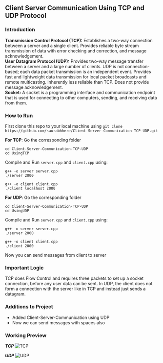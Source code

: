 ## Client Server Communication Using TCP and UDP Protocol

### Introduction
**Transmission Control Protocol (TCP):** Establishes a two-way connection between a server and a single client. Provides reliable byte stream transmission of data with error checking and correction, and message acknowledgement. <br>
**User Datagram Protocol (UDP):** Provides two-way message transfer between a server and a large number of clients. UDP is not connection-based; each data packet transmission is an independent event. Provides fast and lightweight data transmission for local packet broadcasts and remote multicasting. Inherently less reliable than TCP. Does not provide message acknowledgement.<br>
**Socket:** A socket is a programming interface and communication endpoint that is used for connecting to other computers, sending, and receiving data from them.

### How to Run
First clone this repo to your local machine using `git clone https://github.com/saurabhhere/Client-Server-Communication-TCP-UDP.git`

**For TCP**:
Go the corresponding folder
```
cd Client-Server-Communication-TCP-UDP
cd UsingTCP
```
Compile and Run `server.cpp` and `client.cpp` using:
```
g++ -o server server.cpp
./server 2000
```
```
g++ -o client client.cpp
./client localhost 2000
```

**For UDP**:
Go the corresponding folder
```
cd Client-Server-Communication-TCP-UDP
cd UsingUDP
```
Compile and Run `server.cpp` and `client.cpp` using:
```
g++ -o server server.cpp
./server 2000
```
```
g++ -o client client.cpp
./client 2000
```
Now you can send messages from client to server

### Important Logic
TCP does Flow Control and requires three packets to set up a socket connection, before any user data can be sent. In UDP, the client does not form a connection with the server like in TCP and instead just sends a datagram. 


### Additions to Project
- Added Client-Server-Communication using UDP
- Now we can send messages with spaces also


### Working Preview

***TCP***
![TCP](https://user-images.githubusercontent.com/60233336/108828956-8c829880-75ed-11eb-993c-c6f9e73bdede.gif)


***UDP***
![UDP](https://user-images.githubusercontent.com/60233336/108828959-8db3c580-75ed-11eb-9f77-e5752e4f0037.gif)

